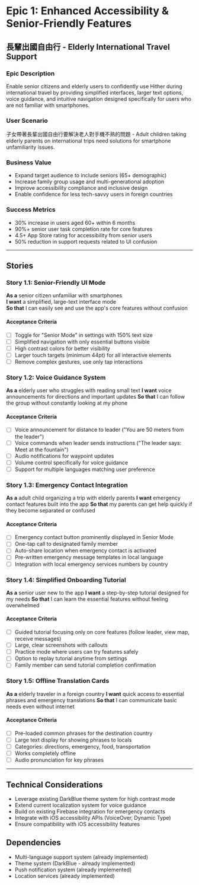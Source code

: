 # Epic 1: Enhanced Accessibility & Senior-Friendly Features
## 長輩出國自由行 - Elderly International Travel Support

### Epic Description
Enable senior citizens and elderly users to confidently use Hither during international travel by providing simplified interfaces, larger text options, voice guidance, and intuitive navigation designed specifically for users who are not familiar with smartphones.

### User Scenario
子女帶著長輩出國自由行要解決老人對手機不熟的問題 - Adult children taking elderly parents on international trips need solutions for smartphone unfamiliarity issues.

### Business Value  
- Expand target audience to include seniors (65+ demographic)
- Increase family group usage and multi-generational adoption
- Improve accessibility compliance and inclusive design
- Enable confidence for less tech-savvy users in foreign countries

### Success Metrics
- 30% increase in users aged 60+ within 6 months
- 90%+ senior user task completion rate for core features
- 4.5+ App Store rating for accessibility from senior users
- 50% reduction in support requests related to UI confusion

---

## Stories

### Story 1.1: Senior-Friendly UI Mode
**As a** senior citizen unfamiliar with smartphones  
**I want** a simplified, large-text interface mode  
**So that** I can easily see and use the app's core features without confusion

#### Acceptance Criteria
- [ ] Toggle for "Senior Mode" in settings with 150% text size
- [ ] Simplified navigation with only essential buttons visible
- [ ] High contrast colors for better visibility
- [ ] Larger touch targets (minimum 44pt) for all interactive elements
- [ ] Remove complex gestures, use only tap interactions

### Story 1.2: Voice Guidance System  
**As a** elderly user who struggles with reading small text
**I want** voice announcements for directions and important updates
**So that** I can follow the group without constantly looking at my phone

#### Acceptance Criteria
- [ ] Voice announcement for distance to leader ("You are 50 meters from the leader")
- [ ] Voice commands when leader sends instructions ("The leader says: Meet at the fountain")
- [ ] Audio notifications for waypoint updates
- [ ] Volume control specifically for voice guidance
- [ ] Support for multiple languages matching user preference

### Story 1.3: Emergency Contact Integration
**As a** adult child organizing a trip with elderly parents
**I want** emergency contact features built into the app
**So that** my parents can get help quickly if they become separated or confused

#### Acceptance Criteria
- [ ] Emergency contact button prominently displayed in Senior Mode
- [ ] One-tap call to designated family member
- [ ] Auto-share location when emergency contact is activated
- [ ] Pre-written emergency message templates in local language
- [ ] Integration with local emergency services numbers by country

### Story 1.4: Simplified Onboarding Tutorial
**As a** senior user new to the app
**I want** a step-by-step tutorial designed for my needs
**So that** I can learn the essential features without feeling overwhelmed

#### Acceptance Criteria
- [ ] Guided tutorial focusing only on core features (follow leader, view map, receive messages)
- [ ] Large, clear screenshots with callouts
- [ ] Practice mode where users can try features safely
- [ ] Option to replay tutorial anytime from settings
- [ ] Family member can send tutorial completion confirmation

### Story 1.5: Offline Translation Cards
**As a** elderly traveler in a foreign country
**I want** quick access to essential phrases and emergency translations
**So that** I can communicate basic needs even without internet

#### Acceptance Criteria
- [ ] Pre-loaded common phrases for the destination country
- [ ] Large text display for showing phrases to locals
- [ ] Categories: directions, emergency, food, transportation
- [ ] Works completely offline
- [ ] Audio pronunciation for key phrases

---

## Technical Considerations
- Leverage existing DarkBlue theme system for high contrast mode
- Extend current localization system for voice guidance
- Build on existing Firebase integration for emergency contacts
- Integrate with iOS accessibility APIs (VoiceOver, Dynamic Type)
- Ensure compatibility with iOS accessibility features

## Dependencies
- Multi-language support system (already implemented)
- Theme system (DarkBlue - already implemented)  
- Push notification system (already implemented)
- Location services (already implemented)